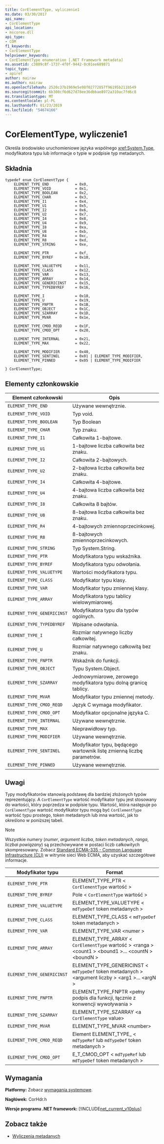 ```yaml
---
title: CorElementType, wyliczenie1
ms.date: 03/30/2017
api_name:
- CorElementType
api_location:
- mscoree.dll
api_type:
- COM
f1_keywords:
- CorElementType
helpviewer_keywords:
- CorElementType enumeration [.NET Framework metadata]
ms.assetid: c3809c8f-1737-4f0f-9442-0c01ee689871
topic_type:
- apiref
author: mairaw
ms.author: mairaw
ms.openlocfilehash: 2520c37b1969e5e98f02772857f96195b211b549
ms.sourcegitcommit: 6b308cf6d627d78ee36dbbae8972a310ac7fd6c8
ms.translationtype: MT
ms.contentlocale: pl-PL
ms.lasthandoff: 01/23/2019
ms.locfileid: "54674166"
---
```

# <a name="corelementtype-enumeration1"></a>CorElementType, wyliczenie1
Określa środowisko uruchomieniowe języka wspólnego <xref:System.Type>, modyfikatora typu lub informacje o typie w podpisie typ metadanych.  
  
## <a name="syntax"></a>Składnia  
  
```  
typedef enum CorElementType {  
    ELEMENT_TYPE_END            = 0x0,  
    ELEMENT_TYPE_VOID           = 0x1,  
    ELEMENT_TYPE_BOOLEAN        = 0x2,  
    ELEMENT_TYPE_CHAR           = 0x3,  
    ELEMENT_TYPE_I1             = 0x4,  
    ELEMENT_TYPE_U1             = 0x5,  
    ELEMENT_TYPE_I2             = 0x6,  
    ELEMENT_TYPE_U2             = 0x7,  
    ELEMENT_TYPE_I4             = 0x8,  
    ELEMENT_TYPE_U4             = 0x9,  
    ELEMENT_TYPE_I8             = 0xa,  
    ELEMENT_TYPE_U8             = 0xb,  
    ELEMENT_TYPE_R4             = 0xc,  
    ELEMENT_TYPE_R8             = 0xd,  
    ELEMENT_TYPE_STRING         = 0xe,  
  
    ELEMENT_TYPE_PTR            = 0xf,  
    ELEMENT_TYPE_BYREF          = 0x10,  
  
    ELEMENT_TYPE_VALUETYPE      = 0x11,  
    ELEMENT_TYPE_CLASS          = 0x12,  
    ELEMENT_TYPE_VAR            = 0x13,  
    ELEMENT_TYPE_ARRAY          = 0x14,  
    ELEMENT_TYPE_GENERICINST    = 0x15,  
    ELEMENT_TYPE_TYPEDBYREF     = 0x16,  
  
    ELEMENT_TYPE_I              = 0x18,  
    ELEMENT_TYPE_U              = 0x19,  
    ELEMENT_TYPE_FNPTR          = 0x1B,  
    ELEMENT_TYPE_OBJECT         = 0x1C,  
    ELEMENT_TYPE_SZARRAY        = 0x1D,  
    ELEMENT_TYPE_MVAR           = 0x1e,  
  
    ELEMENT_TYPE_CMOD_REQD      = 0x1F,  
    ELEMENT_TYPE_CMOD_OPT       = 0x20,  
  
    ELEMENT_TYPE_INTERNAL       = 0x21,  
    ELEMENT_TYPE_MAX            = 0x22,  
  
    ELEMENT_TYPE_MODIFIER       = 0x40,  
    ELEMENT_TYPE_SENTINEL       = 0x01 | ELEMENT_TYPE_MODIFIER,  
    ELEMENT_TYPE_PINNED         = 0x05 | ELEMENT_TYPE_MODIFIER  
  
} CorElementType;  
```  
  
## <a name="members"></a>Elementy członkowskie  
  
|Element członkowski|Opis|  
|------------|-----------------|  
|`ELEMENT_TYPE_END`|Używane wewnętrznie.|  
|`ELEMENT_TYPE_VOID`|Typ void.|  
|`ELEMENT_TYPE_BOOLEAN`|Typ Boolean|  
|`ELEMENT_TYPE_CHAR`|Typ znaku.|  
|`ELEMENT_TYPE_I1`|Całkowita 1-bajtowe.|  
|`ELEMENT_TYPE_U1`|1-bajtowe liczba całkowita bez znaku.|  
|`ELEMENT_TYPE_I2`|Całkowita 2-bajtowych.|  
|`ELEMENT_TYPE_U2`|2-bajtowa liczba całkowita bez znaku.|  
|`ELEMENT_TYPE_I4`|Całkowita 4-bajtowe.|  
|`ELEMENT_TYPE_U4`|4-bajtowa liczba całkowita bez znaku.|  
|`ELEMENT_TYPE_I8`|Całkowita 8 bajtów.|  
|`ELEMENT_TYPE_U8`|8-bajtowa liczba całkowita bez znaku.|  
|`ELEMENT_TYPE_R4`|4-bajtowych zmiennoprzecinkowej.|  
|`ELEMENT_TYPE_R8`|8-bajtowych zmiennoprzecinkowych.|  
|`ELEMENT_TYPE_STRING`|Typ System.String.|  
|`ELEMENT_TYPE_PTR`|Modyfikatora typu wskaźnika.|  
|`ELEMENT_TYPE_BYREF`|Modyfikatora typu odwołania.|  
|`ELEMENT_TYPE_VALUETYPE`|Wartości modyfikatora typu.|  
|`ELEMENT_TYPE_CLASS`|Modyfikator typu klasy.|  
|`ELEMENT_TYPE_VAR`|Modyfikator typu zmiennej klasy.|  
|`ELEMENT_TYPE_ARRAY`|Modyfikatora typu tablicy wielowymiarowej.|  
|`ELEMENT_TYPE_GENERICINST`|Modyfikatora typu dla typów ogólnych.|  
|`ELEMENT_TYPE_TYPEDBYREF`|Wpisane odwołania.|  
|`ELEMENT_TYPE_I`|Rozmiar natywnego liczby całkowitej.|  
|`ELEMENT_TYPE_U`|Rozmiar natywnego całkowitą bez znaku.|  
|`ELEMENT_TYPE_FNPTR`|Wskaźnik do funkcji.|  
|`ELEMENT_TYPE_OBJECT`|Typu System.Object.|  
|`ELEMENT_TYPE_SZARRAY`|Jednowymiarowe, zerowego modyfikatora typu dolną granicę tablicy.|  
|`ELEMENT_TYPE_MVAR`|Modyfikator typu zmiennej metody.|  
|`ELEMENT_TYPE_CMOD_REQD`|Język C wymaga modyfikator.|  
|`ELEMENT_TYPE_CMOD_OPT`|Modyfikator opcjonalne języka C.|  
|`ELEMENT_TYPE_INTERNAL`|Używane wewnętrznie.|  
|`ELEMENT_TYPE_MAX`|Nieprawidłowy typ.|  
|`ELEMENT_TYPE_MODIFIER`|Używane wewnętrznie.|  
|`ELEMENT_TYPE_SENTINEL`|Modyfikator typu, będącego wartownik listę zmienną liczbę parametrów.|  
|`ELEMENT_TYPE_PINNED`|Używane wewnętrznie.|  
  
## <a name="remarks"></a>Uwagi  
 Typy modyfikatorów stanowią podstawę dla bardziej złożonych typów reprezentujący. A `CorElementType` wartość modyfikator typu jest stosowany do wartości, który poprzedza w podpisie typu. Wartość, która następuje po `CorElementType` wartość modyfikator typu mogą być `CorElementType` wartość typu prostego, token metadanych lub inna wartość, jak to określono w poniższej tabeli.  
  
> [!NOTE]
>  Wszystkie numery (*numer*, *argument liczba*, *token metadanych*, *ranga*, *liczba*i *powiązany*) są przechowywane w postaci liczb całkowitych skompresowany. Zobacz [Standard ECMA-335 - Common Language Infrastructure (CLI)](https://go.microsoft.com/fwlink/?LinkID=116487) w witrynie sieci Web ECMA, aby uzyskać szczegółowe informacje.  
  
|Modyfikator typu|Format|  
|-------------------|------------|  
|`ELEMENT_TYPE_PTR`|ELEMENT_TYPE_PTR < `CorElementType` wartość >|  
|`ELEMENT_TYPE_BYREF`|Pole < `CorElementType` wartość >|  
|`ELEMENT_TYPE_VALUETYPE`|ELEMENT_TYPE_VALUETYPE < `mdTypeDef` token metadanych >|  
|`ELEMENT_TYPE_CLASS`|ELEMENT_TYPE_CLASS < `mdTypeDef` token metadanych >|  
|`ELEMENT_TYPE_VAR`|ELEMENT_TYPE_VAR \<numer >|  
|`ELEMENT_TYPE_ARRAY`|ELEMENT_TYPE_ARRAY < `CorElementType` wartość > \<ranga > \<count1 > \<bound1 >... \<countN > \<boundN >|  
|`ELEMENT_TYPE_GENERICINST`|ELEMENT_TYPE_GENERICINST < `mdTypeDef` token metadanych > \<argument liczby > \<arg1 >... \<argN >|  
|`ELEMENT_TYPE_FNPTR`|ELEMENT_TYPE_FNPTR \<pełny podpis dla funkcji, łącznie z konwencji wywoływania >|  
|`ELEMENT_TYPE_SZARRAY`|ELEMENT_TYPE_SZARRAY <a `CorElementType` value>|  
|`ELEMENT_TYPE_MVAR`|ELEMENT_TYPE_MVAR \<number>|  
|`ELEMENT_TYPE_CMOD_REQD`|Element ELEMENT_TYPE_ < `mdTypeRef` lub `mdTypeDef` token metadanych >|  
|`ELEMENT_TYPE_CMOD_OPT`|E_T_CMOD_OPT < `mdTypeRef` lub `mdTypeDef` token metadanych >|  
  
## <a name="requirements"></a>Wymagania  
 **Platformy:** Zobacz [wymagania systemowe](../../../../docs/framework/get-started/system-requirements.md).  
  
 **Nagłówek:** CorHdr.h  
  
 **Wersje programu .NET framework:** [!INCLUDE[net_current_v10plus](../../../../includes/net-current-v10plus-md.md)]  
  
## <a name="see-also"></a>Zobacz także
- [Wyliczenia metadanych](../../../../docs/framework/unmanaged-api/metadata/metadata-enumerations.md)
